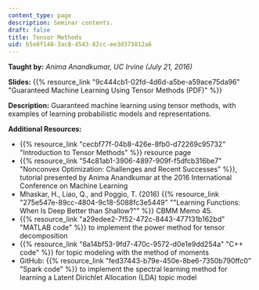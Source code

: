 ```yaml
---
content_type: page
description: Seminar contents.
draft: false
title: Tensor Methods
uid: b5e8f148-3ac8-4543-82cc-ee3d373812a6
---
```

**Taught by:** *Anima Anandkumar, UC Irvine (July 21, 2016)* 

**Slides:** {{% resource_link "9c444cb1-02fd-4d6d-a5be-a59ace75da96" "Guaranteed Machine Learning Using Tensor Methods (PDF)" %}}

**Description:** Guaranteed machine learning using tensor methods, with examples of learning probabilistic models and representations.

**Additional Resources:**

- {{% resource_link "cecbf77f-04b8-426e-8fb0-d72269c95732" "Introduction to Tensor Methods" %}} resource page
- {{% resource_link "54c81ab1-3906-4897-909f-f5dfcb316be7" "Nonconvex Optimization: Challenges and Recent Successes" %}}, tutorial presented by Anima Anandkumar at the 2016 International Conference on Machine Learning
- Mhaskar, H., Liao, Q., and Poggio, T. (2016) {{% resource_link "275e547e-89cc-4804-9c18-5088fc3e5449" "\"Learning Functions: When Is Deep Better than Shallow?\"" %}} CBMM Memo 45.
- {{% resource_link "a29edee2-7f52-472c-8443-477131b162bd" "MATLAB code" %}} to implement the power method for tensor decomposition
- {{% resource_link "6a14bf53-9fd7-470c-9572-d0e1e9dd254a" "C++ code" %}} for topic modeling with the method of moments
- GitHub: {{% resource_link "fed37443-b79e-450e-8be6-7350b790ffc0" "Spark code" %}} to implement the spectral learning method for learning a Latent Dirichlet Allocation (LDA) topic model